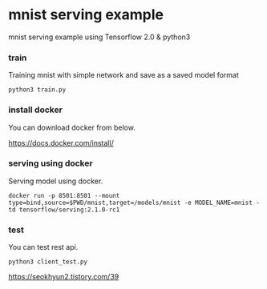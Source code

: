 # mnist serving example
mnist serving example using Tensorflow 2.0 & python3

### train
Training mnist with simple network and save as a saved model format
```
python3 train.py
```

### install docker
You can download docker from below.

https://docs.docker.com/install/

### serving using docker
Serving model using docker.
```
docker run -p 8501:8501 --mount type=bind,source=$PWD/mnist,target=/models/mnist -e MODEL_NAME=mnist -td tensorflow/serving:2.1.0-rc1
```

### test
You can test rest api.
```
python3 client_test.py
```


https://seokhyun2.tistory.com/39
